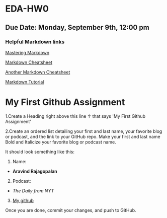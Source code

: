 # EDA-HW0
## Due Date: Monday, September 9th, 12:00 pm 
### Helpful Markdown links
[Mastering Markdown](https://guides.github.com/features/mastering-markdown/)

[Markdown Cheatsheet](https://github.com/adam-p/markdown-here/wiki/Markdown-Cheatsheet)

[Another Markdown Cheatsheet](https://guides.github.com/pdfs/markdown-cheatsheet-online.pdf)

[Markdown Tutorial](https://www.markdowntutorial.com/)


# My First Github Assignment
1.Create a Heading right above this line &uarr; that says 'My First Github Assignment' 

2.Create an ordered list detailing your first and last name, your favorite blog or podcast, and the link to your GitHub repo. Make your first and last name Bold and Italicize your favorite blog or podcast name.  

It should look something like this: 

1. Name:
  * **Aravind Rajagopalan**
2. Podcast:
  * _The Daily from NYT_
3. [My github](https://github.com/arajagopalan1/)

Once you are done, commit your changes, and push to GitHub. 

